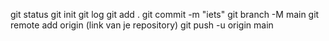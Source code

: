 git status
git init
git log 
git add .
git commit -m "iets"
git branch -M main
git remote add origin (link van je repository)
git push -u origin main